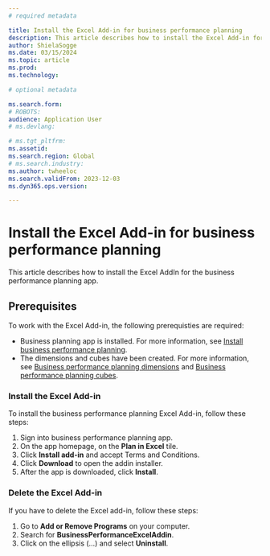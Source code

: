 ```yaml
---
# required metadata

title: Install the Excel Add-in for business performance planning 
description: This article describes how to install the Excel Add-in for business performance planning. 
author: ShielaSogge
ms.date: 03/15/2024
ms.topic: article
ms.prod: 
ms.technology: 

# optional metadata

ms.search.form: 
# ROBOTS: 
audience: Application User
# ms.devlang: 

# ms.tgt_pltfrm: 
ms.assetid: 
ms.search.region: Global
# ms.search.industry: 
ms.author: twheeloc
ms.search.validFrom: 2023-12-03
ms.dyn365.ops.version: 

---
```

# Install the Excel Add-in for business performance planning 

This article describes how to install the Excel AddIn for the business performance planning app. 

## Prerequisites  

To work with the Excel Add-in, the following prerequisties are required:   
 - Business planning app is installed. For more information, see [Install business performance planning](bpp-app-install.md). 
 - The dimensions and cubes have been created. For more information, see [Business performance planning dimensions](dimensions.md) and [Business performance planning cubes](create-cubes.md). 

### Install the Excel Add-in 

To install the business performance planning Excel Add-in, follow these steps:
1. Sign into business performance planning app.
2. On the app homepage, on the **Plan in Excel** tile.
3. Click **Install add-in** and accept Terms and Conditions.
4. Click **Download** to open the addin installer.
5. After the app is downloaded, click **Install**. 

### Delete the Excel Add-in 

If you have to delete the Excel add-in, follow these steps:
1. Go to **Add or Remove Programs** on your computer.
2. Search for **BusinessPerformanceExcelAddin**.
3. Click on the ellipsis (…) and select **Uninstall**.

 
